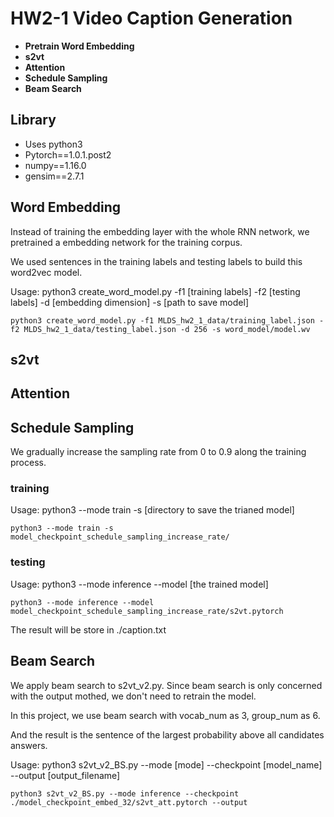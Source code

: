 # HW2-1 Video Caption Generation

* **Pretrain Word Embedding**
* **s2vt**
* **Attention**
* **Schedule Sampling**
* **Beam Search**

## Library

* Uses python3
* Pytorch==1.0.1.post2
* numpy==1.16.0
* gensim==2.7.1

## Word Embedding

Instead of training the embedding layer with the whole RNN network, we pretrained a embedding network for the training corpus.

We used sentences in the training labels and testing labels to build this word2vec model.

Usage: python3 create\_word\_model.py -f1 [training labels] -f2 [testing labels] -d [embedding dimension] -s [path to save model]

```
python3 create_word_model.py -f1 MLDS_hw2_1_data/training_label.json -f2 MLDS_hw2_1_data/testing_label.json -d 256 -s word_model/model.wv
```

## s2vt

## Attention

## Schedule Sampling

We gradually increase the sampling rate from 0 to 0.9 along the training process.

### training

Usage: python3 --mode train -s [directory to save the trianed model]

```
python3 --mode train -s model_checkpoint_schedule_sampling_increase_rate/
```

### testing

Usage: python3 --mode inference --model [the trained model]

```
python3 --mode inference --model model_checkpoint_schedule_sampling_increase_rate/s2vt.pytorch
```

The result will be store in ./caption.txt

## Beam Search

We apply beam search to s2vt_v2.py. Since beam search is only concerned with the output mothed, we don't need to retrain the model. 

In this project, we use beam search with vocab_num as 3, group_num as 6. 

And the result is the sentence of the largest probability above all candidates answers.

Usage: python3 s2vt_v2_BS.py --mode [mode] --checkpoint [model_name] --output [output_filename]

```
python3 s2vt_v2_BS.py --mode inference --checkpoint ./model_checkpoint_embed_32/s2vt_att.pytorch --output
```
